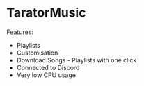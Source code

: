 # TaratorMusic

Features: 

- Playlists
- Customisation
- Download Songs - Playlists with one click
- Connected to Discord
- Very low CPU usage

